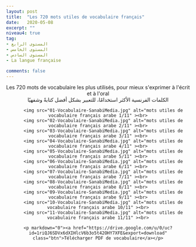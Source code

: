 ```yaml
---
layout: post
title:  "Les 720 mots utiles de vocabulaire français"
date:   2020-05-08
excerpt: ""
niveau4: true
tag:
- المستوى الرابع
- المستوى الخامس
- المستوى السادس 
- La langue française

comments: false
---
```

<center>
	Les 720 mots de vocabulaire les plus utilisés, pour mieux s'exprimer à l'écrit et à l'oral
	<br>
الكلمات الفرنسية الأكثر استخدامًا، للتعبير بشكل أفضل كتابةً وشفهيًا

	   	<img src="01-Vocabulaire-SanabiMedia.jpg" alt="mots utiles de vocabulaire français arabe 1/11" ><br>
	    <img src="02-Vocabulaire-SanabiMedia.jpg" alt="mots utiles de vocabulaire français arabe 2/11" ><br>
	    <img src="03-Vocabulaire-SanabiMedia.jpg" alt="mots utiles de vocabulaire français arabe 3/11" ><br>
	    <img src="04-Vocabulaire-SanabiMedia.jpg" alt="mots utiles de vocabulaire français arabe 4/11" ><br>
	    <img src="05-Vocabulaire-SanabiMedia.jpg" alt="mots utiles de vocabulaire français arabe 5/11" ><br>
	    <img src="06-Vocabulaire-SanabiMedia.jpg" alt="mots utiles de vocabulaire français arabe 6/11" ><br>
	    <img src="07-Vocabulaire-SanabiMedia.jpg" alt="mots utiles de vocabulaire français arabe 7/11" ><br>
	    <img src="08-Vocabulaire-SanabiMedia.jpg" alt="mots utiles de vocabulaire français arabe 8/11" ><br>
	    <img src="09-Vocabulaire-SanabiMedia.jpg" alt="mots utiles de vocabulaire français arabe 9/11" ><br>
	    <img src="10-Vocabulaire-SanabiMedia.jpg" alt="mots utiles de vocabulaire français arabe 10/11" ><br>
	    <img src="11-Vocabulaire-SanabiMedia.jpg" alt="mots utiles de vocabulaire français arabe 11/11" ><br>
	
	<p markdown="0"><a href="https://drive.google.com/u/0/uc?id=1riQJ6SDVx6dXIHlcV6b3o5t42OHY7XFE&export=download" class="btn">Télécharger PDF de vocabulaire</a></p>
</center>
